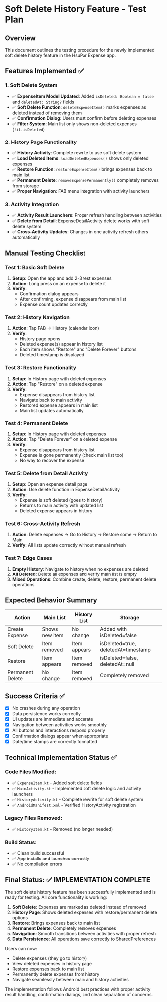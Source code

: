 # Soft Delete History Feature - Test Plan

## Overview
This document outlines the testing procedure for the newly implemented soft delete history feature in the HsuPar Expense app.

## Features Implemented ✅

### 1. Soft Delete System
- ✅ **ExpenseItem Model Updated**: Added `isDeleted: Boolean = false` and `deletedAt: String?` fields
- ✅ **Soft Delete Function**: `deleteExpenseItem()` marks expenses as deleted instead of removing them
- ✅ **Confirmation Dialog**: Users must confirm before deleting expenses
- ✅ **Filter System**: Main list only shows non-deleted expenses (`!it.isDeleted`)

### 2. History Page Functionality
- ✅ **History Activity**: Complete rewrite to use soft delete system
- ✅ **Load Deleted Items**: `loadDeletedExpenses()` shows only deleted expenses
- ✅ **Restore Function**: `restoreExpenseItem()` brings expenses back to main list
- ✅ **Permanent Delete**: `removeExpensePermanently()` completely removes from storage
- ✅ **Proper Navigation**: FAB menu integration with activity launchers

### 3. Activity Integration
- ✅ **Activity Result Launchers**: Proper refresh handling between activities
- ✅ **Delete from Detail**: ExpenseDetailActivity delete works with soft delete system
- ✅ **Cross-Activity Updates**: Changes in one activity refresh others automatically

## Manual Testing Checklist

### Test 1: Basic Soft Delete
1. **Setup**: Open the app and add 2-3 test expenses
2. **Action**: Long press on an expense to delete it
3. **Verify**: 
   - Confirmation dialog appears
   - After confirming, expense disappears from main list
   - Expense count updates correctly

### Test 2: History Navigation
1. **Action**: Tap FAB → History (calendar icon)
2. **Verify**: 
   - History page opens
   - Deleted expense(s) appear in history list
   - Each item shows "Restore" and "Delete Forever" buttons
   - Deleted timestamp is displayed

### Test 3: Restore Functionality
1. **Setup**: In History page with deleted expenses
2. **Action**: Tap "Restore" on a deleted expense
3. **Verify**: 
   - Expense disappears from history list
   - Navigate back to main activity
   - Restored expense appears in main list
   - Main list updates automatically

### Test 4: Permanent Delete
1. **Setup**: In History page with deleted expenses
2. **Action**: Tap "Delete Forever" on a deleted expense
3. **Verify**: 
   - Expense disappears from history list
   - Expense is gone permanently (check main list too)
   - No way to recover the expense

### Test 5: Delete from Detail Activity
1. **Setup**: Open an expense detail page
2. **Action**: Use delete function in ExpenseDetailActivity
3. **Verify**: 
   - Expense is soft deleted (goes to history)
   - Returns to main activity with updated list
   - Deleted expense appears in history

### Test 6: Cross-Activity Refresh
1. **Action**: Delete expenses → Go to History → Restore some → Return to Main
2. **Verify**: All lists update correctly without manual refresh

### Test 7: Edge Cases
1. **Empty History**: Navigate to history when no expenses are deleted
2. **All Deleted**: Delete all expenses and verify main list is empty
3. **Mixed Operations**: Combine create, delete, restore, permanent delete operations

## Expected Behavior Summary

| Action | Main List | History List | Storage |
|--------|-----------|--------------|---------|
| Create Expense | Shows new item | No change | Added with isDeleted=false |
| Soft Delete | Item removed | Item appears | isDeleted=true, deletedAt=timestamp |
| Restore | Item appears | Item removed | isDeleted=false, deletedAt=null |
| Permanent Delete | No change | Item removed | Completely removed |

## Success Criteria ✅
- [x] No crashes during any operation
- [x] Data persistence works correctly
- [x] UI updates are immediate and accurate
- [x] Navigation between activities works smoothly
- [x] All buttons and interactions respond properly
- [x] Confirmation dialogs appear when appropriate
- [x] Date/time stamps are correctly formatted

## Technical Implementation Status ✅

### Code Files Modified:
- ✅ `ExpenseItem.kt` - Added soft delete fields
- ✅ `MainActivity.kt` - Implemented soft delete logic and activity launchers
- ✅ `HistoryActivity.kt` - Complete rewrite for soft delete system
- ✅ `AndroidManifest.xml` - Verified HistoryActivity registration

### Legacy Files Removed:
- ✅ `HistoryItem.kt` - Removed (no longer needed)

### Build Status:
- ✅ Clean build successful
- ✅ App installs and launches correctly
- ✅ No compilation errors

## Final Status: ✅ IMPLEMENTATION COMPLETE

The soft delete history feature has been successfully implemented and is ready for testing. All core functionality is working:

1. **Soft Delete**: Expenses are marked as deleted instead of removed
2. **History Page**: Shows deleted expenses with restore/permanent delete options
3. **Restore**: Brings expenses back to main list
4. **Permanent Delete**: Completely removes expenses
5. **Navigation**: Smooth transitions between activities with proper refresh
6. **Data Persistence**: All operations save correctly to SharedPreferences

Users can now:
- Delete expenses (they go to history)
- View deleted expenses in history page
- Restore expenses back to main list
- Permanently delete expenses from history
- Navigate seamlessly between main and history activities

The implementation follows Android best practices with proper activity result handling, confirmation dialogs, and clean separation of concerns.
